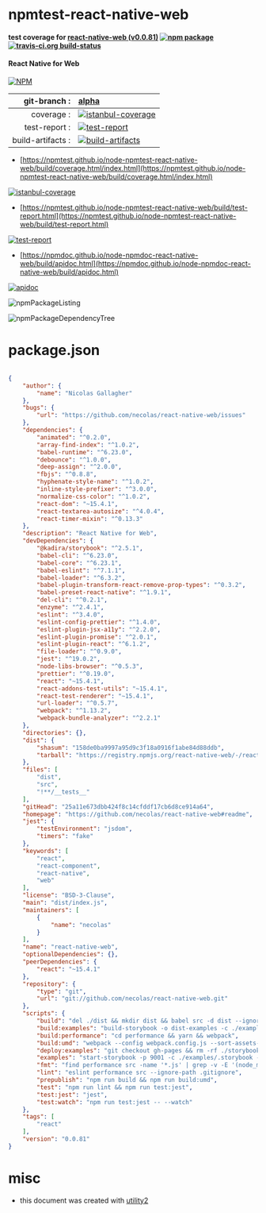 # npmtest-react-native-web

#### test coverage for  [react-native-web (v0.0.81)](https://github.com/necolas/react-native-web#readme)  [![npm package](https://img.shields.io/npm/v/npmtest-react-native-web.svg?style=flat-square)](https://www.npmjs.org/package/npmtest-react-native-web) [![travis-ci.org build-status](https://api.travis-ci.org/npmtest/node-npmtest-react-native-web.svg)](https://travis-ci.org/npmtest/node-npmtest-react-native-web)

#### React Native for Web

[![NPM](https://nodei.co/npm/react-native-web.png?downloads=true&downloadRank=true&stars=true)](https://www.npmjs.com/package/react-native-web)

| git-branch : | [alpha](https://github.com/npmtest/node-npmtest-react-native-web/tree/alpha)|
|--:|:--|
| coverage : | [![istanbul-coverage](https://npmtest.github.io/node-npmtest-react-native-web/build/coverage.badge.svg)](https://npmtest.github.io/node-npmtest-react-native-web/build/coverage.html/index.html)|
| test-report : | [![test-report](https://npmtest.github.io/node-npmtest-react-native-web/build/test-report.badge.svg)](https://npmtest.github.io/node-npmtest-react-native-web/build/test-report.html)|
| build-artifacts : | [![build-artifacts](https://npmtest.github.io/node-npmtest-react-native-web/glyphicons_144_folder_open.png)](https://github.com/npmtest/node-npmtest-react-native-web/tree/gh-pages/build)|

- [https://npmtest.github.io/node-npmtest-react-native-web/build/coverage.html/index.html](https://npmtest.github.io/node-npmtest-react-native-web/build/coverage.html/index.html)

[![istanbul-coverage](https://npmtest.github.io/node-npmtest-react-native-web/build/screenCapture.buildCi.browser.%252Ftmp%252Fbuild%252Fcoverage.lib.html.png)](https://npmtest.github.io/node-npmtest-react-native-web/build/coverage.html/index.html)

- [https://npmtest.github.io/node-npmtest-react-native-web/build/test-report.html](https://npmtest.github.io/node-npmtest-react-native-web/build/test-report.html)

[![test-report](https://npmtest.github.io/node-npmtest-react-native-web/build/screenCapture.buildCi.browser.%252Ftmp%252Fbuild%252Ftest-report.html.png)](https://npmtest.github.io/node-npmtest-react-native-web/build/test-report.html)

- [https://npmdoc.github.io/node-npmdoc-react-native-web/build/apidoc.html](https://npmdoc.github.io/node-npmdoc-react-native-web/build/apidoc.html)

[![apidoc](https://npmdoc.github.io/node-npmdoc-react-native-web/build/screenCapture.buildCi.browser.%252Ftmp%252Fbuild%252Fapidoc.html.png)](https://npmdoc.github.io/node-npmdoc-react-native-web/build/apidoc.html)

![npmPackageListing](https://npmtest.github.io/node-npmtest-react-native-web/build/screenCapture.npmPackageListing.svg)

![npmPackageDependencyTree](https://npmtest.github.io/node-npmtest-react-native-web/build/screenCapture.npmPackageDependencyTree.svg)



# package.json

```json

{
    "author": {
        "name": "Nicolas Gallagher"
    },
    "bugs": {
        "url": "https://github.com/necolas/react-native-web/issues"
    },
    "dependencies": {
        "animated": "^0.2.0",
        "array-find-index": "^1.0.2",
        "babel-runtime": "^6.23.0",
        "debounce": "^1.0.0",
        "deep-assign": "^2.0.0",
        "fbjs": "^0.8.8",
        "hyphenate-style-name": "^1.0.2",
        "inline-style-prefixer": "^3.0.0",
        "normalize-css-color": "^1.0.2",
        "react-dom": "~15.4.1",
        "react-textarea-autosize": "^4.0.4",
        "react-timer-mixin": "^0.13.3"
    },
    "description": "React Native for Web",
    "devDependencies": {
        "@kadira/storybook": "^2.5.1",
        "babel-cli": "^6.23.0",
        "babel-core": "^6.23.1",
        "babel-eslint": "^7.1.1",
        "babel-loader": "^6.3.2",
        "babel-plugin-transform-react-remove-prop-types": "^0.3.2",
        "babel-preset-react-native": "^1.9.1",
        "del-cli": "^0.2.1",
        "enzyme": "^2.4.1",
        "eslint": "^3.4.0",
        "eslint-config-prettier": "^1.4.0",
        "eslint-plugin-jsx-a11y": "^2.2.0",
        "eslint-plugin-promise": "^2.0.1",
        "eslint-plugin-react": "^6.1.2",
        "file-loader": "^0.9.0",
        "jest": "^19.0.2",
        "node-libs-browser": "^0.5.3",
        "prettier": "^0.19.0",
        "react": "~15.4.1",
        "react-addons-test-utils": "~15.4.1",
        "react-test-renderer": "~15.4.1",
        "url-loader": "^0.5.7",
        "webpack": "^1.13.2",
        "webpack-bundle-analyzer": "^2.2.1"
    },
    "directories": {},
    "dist": {
        "shasum": "158de0ba9997a95d9c3f18a0916f1abe84d88ddb",
        "tarball": "https://registry.npmjs.org/react-native-web/-/react-native-web-0.0.81.tgz"
    },
    "files": [
        "dist",
        "src",
        "!**/__tests__"
    ],
    "gitHead": "25a11e673dbb424f8c14cfddf17cb6d8ce914a64",
    "homepage": "https://github.com/necolas/react-native-web#readme",
    "jest": {
        "testEnvironment": "jsdom",
        "timers": "fake"
    },
    "keywords": [
        "react",
        "react-component",
        "react-native",
        "web"
    ],
    "license": "BSD-3-Clause",
    "main": "dist/index.js",
    "maintainers": [
        {
            "name": "necolas"
        }
    ],
    "name": "react-native-web",
    "optionalDependencies": {},
    "peerDependencies": {
        "react": "~15.4.1"
    },
    "repository": {
        "type": "git",
        "url": "git://github.com/necolas/react-native-web.git"
    },
    "scripts": {
        "build": "del ./dist && mkdir dist && babel src -d dist --ignore **/__tests__",
        "build:examples": "build-storybook -o dist-examples -c ./examples/.storybook",
        "build:performance": "cd performance && yarn && webpack",
        "build:umd": "webpack --config webpack.config.js --sort-assets-by --progress",
        "deploy:examples": "git checkout gh-pages && rm -rf ./storybook && mv dist-examples storybook && git add -A && git commit -m \"Storybook deploy\" && git push origin gh-pages && git checkout -",
        "examples": "start-storybook -p 9001 -c ./examples/.storybook --dont-track",
        "fmt": "find performance src -name '*.js' | grep -v -E '(node_modules|dist)' | xargs prettier --print-width=100 --single-quote --write",
        "lint": "eslint performance src --ignore-path .gitignore",
        "prepublish": "npm run build && npm run build:umd",
        "test": "npm run lint && npm run test:jest",
        "test:jest": "jest",
        "test:watch": "npm run test:jest -- --watch"
    },
    "tags": [
        "react"
    ],
    "version": "0.0.81"
}
```



# misc
- this document was created with [utility2](https://github.com/kaizhu256/node-utility2)
